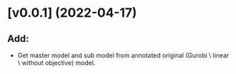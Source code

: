 # [v0.0.1] (2022-04-17)

## Add:

- Get master model and sub model from annotated original (Gurobi \ linear \ without objective) model.
